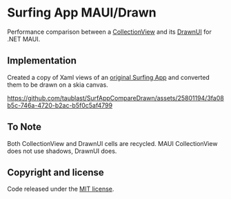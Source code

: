 # Surfing App MAUI/Drawn

Performance comparison between a [CollectionView](https://learn.microsoft.com/en-us/dotnet/maui/user-interface/controls/collectionview) and its [DrawnUI](https://github.com/taublast/AppoMobi.Maui.DrawnUi.Demo) for .NET MAUI.

## Implementation

Created a copy of Xaml views of an [original Surfing App](https://github.com/jsuarezruiz/netmaui-surfing-app-challenge) and converted them to be drawn on a skia canvas. 

https://github.com/taublast/SurfAppCompareDrawn/assets/25801194/3fa08b5c-746a-4720-b2ac-b5f0c5af4799

## To Note 

Both CollectionView and DrawnUI cells are recycled. MAUI CollectionView does not use shadows, DrawnUI does.

## Copyright and license

Code released under the [MIT license](https://opensource.org/licenses/MIT).
